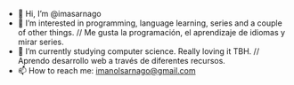- 👋 Hi, I’m @imasarnago
- 👀 I’m interested in programming, language learning, series and a couple of other things.   // Me gusta la programación, el aprendizaje de idiomas y mirar series.
- 🌱 I’m currently studying computer science. Really loving it TBH.   // Aprendo desarrollo web a través de diferentes recursos.
- 📫 How to reach me: imanolsarnago@gmail.com

<!---
imasarnago/imasarnago is a ✨ special ✨ repository because its `README.md` (this file) appears on your GitHub profile.
You can click the Preview link to take a look at your changes.
--->
